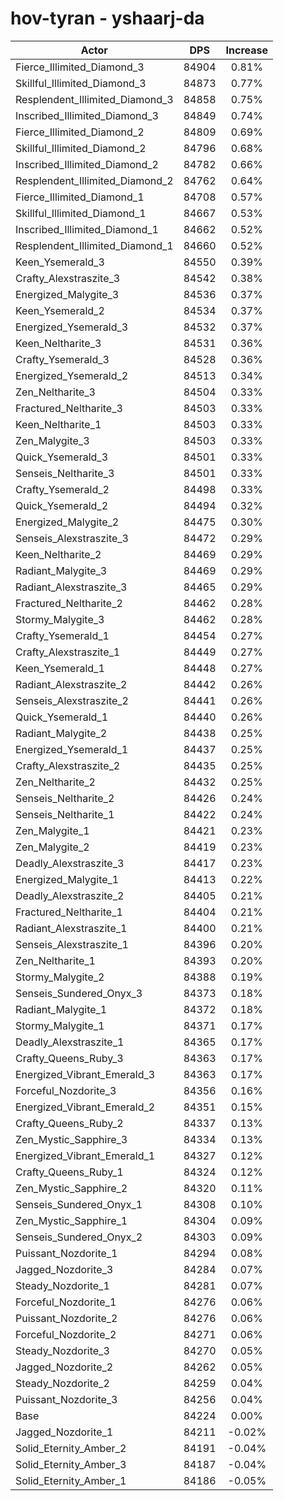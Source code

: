 # hov-tyran - yshaarj-da
| Actor | DPS | Increase |
|---|:---:|:---:|
|Fierce_Illimited_Diamond_3|84904|0.81%|
|Skillful_Illimited_Diamond_3|84873|0.77%|
|Resplendent_Illimited_Diamond_3|84858|0.75%|
|Inscribed_Illimited_Diamond_3|84849|0.74%|
|Fierce_Illimited_Diamond_2|84809|0.69%|
|Skillful_Illimited_Diamond_2|84796|0.68%|
|Inscribed_Illimited_Diamond_2|84782|0.66%|
|Resplendent_Illimited_Diamond_2|84762|0.64%|
|Fierce_Illimited_Diamond_1|84708|0.57%|
|Skillful_Illimited_Diamond_1|84667|0.53%|
|Inscribed_Illimited_Diamond_1|84662|0.52%|
|Resplendent_Illimited_Diamond_1|84660|0.52%|
|Keen_Ysemerald_3|84550|0.39%|
|Crafty_Alexstraszite_3|84542|0.38%|
|Energized_Malygite_3|84536|0.37%|
|Keen_Ysemerald_2|84534|0.37%|
|Energized_Ysemerald_3|84532|0.37%|
|Keen_Neltharite_3|84531|0.36%|
|Crafty_Ysemerald_3|84528|0.36%|
|Energized_Ysemerald_2|84513|0.34%|
|Zen_Neltharite_3|84504|0.33%|
|Fractured_Neltharite_3|84503|0.33%|
|Keen_Neltharite_1|84503|0.33%|
|Zen_Malygite_3|84503|0.33%|
|Quick_Ysemerald_3|84501|0.33%|
|Senseis_Neltharite_3|84501|0.33%|
|Crafty_Ysemerald_2|84498|0.33%|
|Quick_Ysemerald_2|84494|0.32%|
|Energized_Malygite_2|84475|0.30%|
|Senseis_Alexstraszite_3|84472|0.29%|
|Keen_Neltharite_2|84469|0.29%|
|Radiant_Malygite_3|84469|0.29%|
|Radiant_Alexstraszite_3|84465|0.29%|
|Fractured_Neltharite_2|84462|0.28%|
|Stormy_Malygite_3|84462|0.28%|
|Crafty_Ysemerald_1|84454|0.27%|
|Crafty_Alexstraszite_1|84449|0.27%|
|Keen_Ysemerald_1|84448|0.27%|
|Radiant_Alexstraszite_2|84442|0.26%|
|Senseis_Alexstraszite_2|84441|0.26%|
|Quick_Ysemerald_1|84440|0.26%|
|Radiant_Malygite_2|84438|0.25%|
|Energized_Ysemerald_1|84437|0.25%|
|Crafty_Alexstraszite_2|84435|0.25%|
|Zen_Neltharite_2|84432|0.25%|
|Senseis_Neltharite_2|84426|0.24%|
|Senseis_Neltharite_1|84422|0.24%|
|Zen_Malygite_1|84421|0.23%|
|Zen_Malygite_2|84419|0.23%|
|Deadly_Alexstraszite_3|84417|0.23%|
|Energized_Malygite_1|84413|0.22%|
|Deadly_Alexstraszite_2|84405|0.21%|
|Fractured_Neltharite_1|84404|0.21%|
|Radiant_Alexstraszite_1|84400|0.21%|
|Senseis_Alexstraszite_1|84396|0.20%|
|Zen_Neltharite_1|84393|0.20%|
|Stormy_Malygite_2|84388|0.19%|
|Senseis_Sundered_Onyx_3|84373|0.18%|
|Radiant_Malygite_1|84372|0.18%|
|Stormy_Malygite_1|84371|0.17%|
|Deadly_Alexstraszite_1|84365|0.17%|
|Crafty_Queens_Ruby_3|84363|0.17%|
|Energized_Vibrant_Emerald_3|84363|0.17%|
|Forceful_Nozdorite_3|84356|0.16%|
|Energized_Vibrant_Emerald_2|84351|0.15%|
|Crafty_Queens_Ruby_2|84337|0.13%|
|Zen_Mystic_Sapphire_3|84334|0.13%|
|Energized_Vibrant_Emerald_1|84327|0.12%|
|Crafty_Queens_Ruby_1|84324|0.12%|
|Zen_Mystic_Sapphire_2|84320|0.11%|
|Senseis_Sundered_Onyx_1|84308|0.10%|
|Zen_Mystic_Sapphire_1|84304|0.09%|
|Senseis_Sundered_Onyx_2|84303|0.09%|
|Puissant_Nozdorite_1|84294|0.08%|
|Jagged_Nozdorite_3|84284|0.07%|
|Steady_Nozdorite_1|84281|0.07%|
|Forceful_Nozdorite_1|84276|0.06%|
|Puissant_Nozdorite_2|84276|0.06%|
|Forceful_Nozdorite_2|84271|0.06%|
|Steady_Nozdorite_3|84270|0.05%|
|Jagged_Nozdorite_2|84262|0.05%|
|Steady_Nozdorite_2|84259|0.04%|
|Puissant_Nozdorite_3|84256|0.04%|
|Base|84224|0.00%|
|Jagged_Nozdorite_1|84211|-0.02%|
|Solid_Eternity_Amber_2|84191|-0.04%|
|Solid_Eternity_Amber_3|84187|-0.04%|
|Solid_Eternity_Amber_1|84186|-0.05%|
